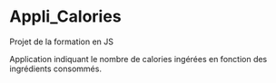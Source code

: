 # Appli_Calories

Projet de la formation en JS

Application indiquant le nombre de calories ingérées en fonction des ingrédients consommés.

